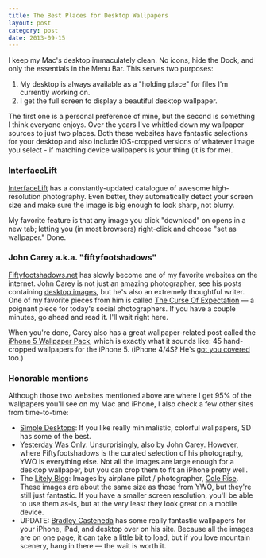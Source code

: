 ```yaml
---
title: The Best Places for Desktop Wallpapers
layout: post
category: post
date: 2013-09-15
---
```

I keep my Mac's desktop immaculately clean. No icons, hide the Dock, and only the essentials in the Menu Bar. This serves two purposes:

1. My desktop is always available as a "holding place" for files I'm currently working on.
2. I get the full screen to display a beautiful desktop wallpaper.

The first one is a personal preference of mine, but the second is something I think everyone enjoys. Over the years I've whittled down my wallpaper sources to just two places. Both these websites have fantastic selections for your desktop and also include iOS-cropped versions of whatever image you select - if matching device wallpapers is your thing (it is for me).

### InterfaceLift
[InterfaceLift](http://interfacelift.com/wallpaper/downloads/date/any/) has a constantly-updated catalogue of awesome high-resolution photography. Even better, they automatically detect your screen size and make sure the image is big enough to look sharp, not blurry.

My favorite feature is that any image you click "download" on opens in a new tab; letting you (in most browsers) right-click and choose "set as wallpaper." Done.

### John Carey a.k.a. "fiftyfootshadows"
[Fiftyfootshadows.net](http://fiftyfootshadows.net) has slowly become one of my favorite websites on the internet. John Carey is not just an amazing photographer, see his posts containing [desktop images](http://fiftyfootshadows.net/category/desktops/), but he's also an extremely thoughtful writer. One of my favorite pieces from him is called [The Curse Of Expectation](http://fiftyfootshadows.net/2013/07/15/the-curse-of-expectation/) &mdash; a poignant piece for today's social photographers. If you have a couple minutes, go ahead and read it. I'll wait right here.

When you're done, Carey also has a great wallpaper-related post called the [iPhone 5 Wallpaper Pack](http://fiftyfootshadows.net/2012/09/27/iphone-5-wallpaper-pack/), which is exactly what it sounds like: 45 hand-cropped wallpapers for the iPhone 5. (iPhone 4/4S? He's [got you covered](http://fiftyfootshadows.net/2010/08/03/iphone4-retina-wallpaper/) too.)

### Honorable mentions
Although those two websites mentioned above are where I get 95% of the wallpapers you'll see on my Mac and iPhone, I also check a few other sites from time-to-time:

- [Simple Desktops](http://simpledesktops.com): If you like really minimalistic, colorful wallpapers, SD has some of the best.
- [Yesterday Was Only](http://yesterdaywasonly.net): Unsurprisingly, also by John Carey. However, where Fiftyfootshadows is the curated selection of his photography, YWO is everything else. Not all the images are large enough for a desktop wallpaper, but you can crop them to fit an iPhone pretty well.
- The [Litely Blog](http://blog.lite.ly): Images by airplane pilot / photographer, [Cole Rise](http://colerise.com). These images are about the same size as those from YWO, but they're still just fantastic. If you have a smaller screen resolution, you'll be able to use them as-is, but at the very least they look great on a mobile device.
- UPDATE: [Bradley Casteneda](http://www.twentyfivethree.com/wallpapers/) has some really fantastic wallpapers for your iPhone, iPad, and desktop over on his site. Because all the images are on one page, it can take a little bit to load, but if you love mountain scenery, hang in there &mdash; the wait is worth it.

